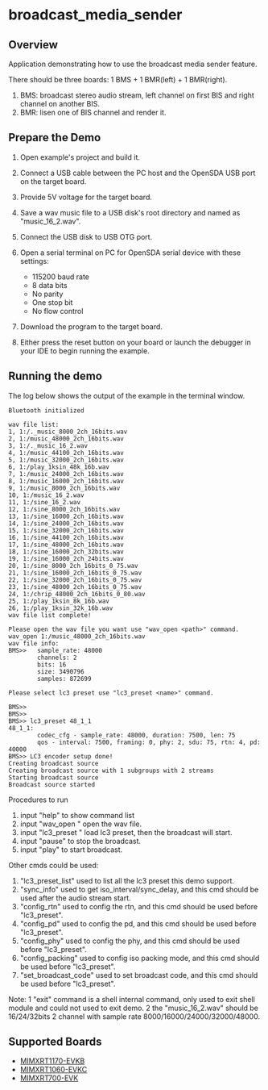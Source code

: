# broadcast_media_sender

## Overview
Application demonstrating how to use the broadcast media sender feature.

There should be three boards: 1 BMS + 1 BMR(left) + 1 BMR(right).
1. BMS: broadcast stereo audio stream, left channel on first BIS and right channel on another BIS.
2. BMR: lisen one of BIS channel and render it.

## Prepare the Demo

1.  Open example's project and build it.

2.  Connect a USB cable between the PC host and the OpenSDA USB port on the target board.

3.  Provide 5V voltage for the target board.

4.  Save a wav music file to a USB disk's root directory and named as "music_16_2.wav".

5.  Connect the USB disk to USB OTG port.

6.  Open a serial terminal on PC for OpenSDA serial device with these settings:
    - 115200 baud rate
    - 8 data bits
    - No parity
    - One stop bit
    - No flow control

7.  Download the program to the target board.

8.  Either press the reset button on your board or launch the debugger in your IDE to begin running the example.

## Running the demo
The log below shows the output of the example in the terminal window.

~~~~~~~~~~~~~~~~~~~~~~~~~~~~~~~~~~~
Bluetooth initialized

wav file list:
1, 1:/._music_8000_2ch_16bits.wav
2, 1:/music_48000_2ch_16bits.wav
3, 1:/._music_16_2.wav
4, 1:/music_44100_2ch_16bits.wav
5, 1:/music_32000_2ch_16bits.wav
6, 1:/play_1ksin_48k_16b.wav
7, 1:/music_24000_2ch_16bits.wav
8, 1:/music_16000_2ch_16bits.wav
9, 1:/music_8000_2ch_16bits.wav
10, 1:/music_16_2.wav
11, 1:/sine_16_2.wav
12, 1:/sine_8000_2ch_16bits.wav
13, 1:/sine_16000_2ch_16bits.wav
14, 1:/sine_24000_2ch_16bits.wav
15, 1:/sine_32000_2ch_16bits.wav
16, 1:/sine_44100_2ch_16bits.wav
17, 1:/sine_48000_2ch_16bits.wav
18, 1:/sine_16000_2ch_32bits.wav
19, 1:/sine_16000_2ch_24bits.wav
20, 1:/sine_8000_2ch_16bits_0_75.wav
21, 1:/sine_16000_2ch_16bits_0_75.wav
22, 1:/sine_32000_2ch_16bits_0_75.wav
23, 1:/sine_48000_2ch_16bits_0_75.wav
24, 1:/chrip_48000_2ch_16bits_0_80.wav
25, 1:/play_1ksin_8k_16b.wav
26, 1:/play_1ksin_32k_16b.wav
wav file list complete!

Please open the wav file you want use "wav_open <path>" command.
wav_open 1:/music_48000_2ch_16bits.wav
wav file info:
BMS>>   sample_rate: 48000
        channels: 2
        bits: 16
        size: 3490796
        samples: 872699

Please select lc3 preset use "lc3_preset <name>" command.

BMS>>
BMS>>
BMS>> lc3_preset 48_1_1
48_1_1:
        codec_cfg - sample_rate: 48000, duration: 7500, len: 75
        qos - interval: 7500, framing: 0, phy: 2, sdu: 75, rtn: 4, pd: 40000
BMS>> LC3 encoder setup done!
Creating broadcast source
Creating broadcast source with 1 subgroups with 2 streams
Starting broadcast source
Broadcast source started
~~~~~~~~~~~~~~~~~~~~~~~~~~~~~~~~~~~

Procedures to run
1. input "help" to show command list
2. input "wav_open <path>" open the wav file.
3. input "lc3_preset <name>" load lc3 preset, then the broadcast will start.
4. input "pause" to stop the broadcast.
5. input "play" to start broadcast.

Other cmds could be used:
1. "lc3_preset_list" used to list all the lc3 preset this demo support.
2. "sync_info" used to get iso_interval/sync_delay, and this cmd should be used after the audio stream start.
3. "config_rtn" used to config the rtn, and this cmd should be used before "lc3_preset".
4. "config_pd" used to config the pd, and this cmd should be used before "lc3_preset".
5. "config_phy" used to config the phy, and this cmd should be used before "lc3_preset".
6. "config_packing" used to config iso packing mode, and this cmd should be used before "lc3_preset".
7. "set_broadcast_code" used to set broadcast code, and this cmd should be used before "lc3_preset".

Note:
1 "exit" command is a shell internal command, only used to exit shell module and could not used to exit demo.
2 the "music_16_2.wav" should be 16/24/32bits 2 channel with sample rate 8000/16000/24000/32000/48000.

## Supported Boards
- [MIMXRT1170-EVKB](../../_boards/evkbmimxrt1170/edgefast_bluetooth_examples/broadcast_media_sender/example_board_readme.md)
- [MIMXRT1060-EVKC](../../_boards/evkcmimxrt1060/edgefast_bluetooth_examples/broadcast_media_sender/example_board_readme.md)
- [MIMXRT700-EVK](../../_boards/mimxrt700evk/edgefast_bluetooth_examples/broadcast_media_sender/example_board_readme.md)
